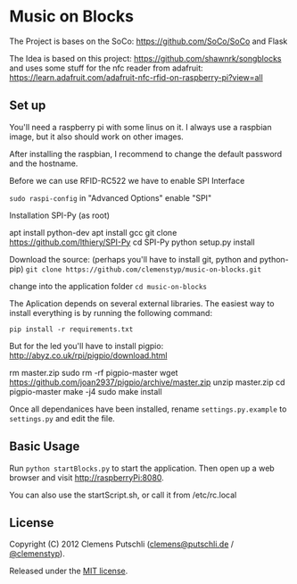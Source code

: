 # Music on Blocks

The Project is bases on the SoCo: https://github.com/SoCo/SoCo and Flask

The Idea is based on this project: https://github.com/shawnrk/songblocks and uses some stuff for the nfc reader from adafruit: https://learn.adafruit.com/adafruit-nfc-rfid-on-raspberry-pi?view=all


## Set up

You'll need a raspberry pi with some linus on it. I always use a raspbian image, but it also should work on other images. 

After installing the raspbian, I recommend to change the default password and the hostname. 

Before we can use RFID-RC522 we have to enable SPI Interface 

`sudo raspi-config`
in "Advanced Options"  enable "SPI"

Installation SPI-Py (as root)

apt install python-dev
apt install gcc
git clone https://github.com/lthiery/SPI-Py
cd SPI-Py
python setup.py install




Download the source: (perhaps you'll have to install git, python and python-pip)
`git clone https://github.com/clemenstyp/music-on-blocks.git`

change into the application folder
`cd music-on-blocks`

The Aplication depends on several external libraries. The easiest way to install everything is by running the following command:

`pip install -r requirements.txt`

But for the led you'll have to install pigpio: http://abyz.co.uk/rpi/pigpio/download.html

rm master.zip
sudo rm -rf pigpio-master
wget https://github.com/joan2937/pigpio/archive/master.zip
unzip master.zip
cd pigpio-master
make -j4
sudo make install

Once all dependanices have been installed, rename `settings.py.example` to `settings.py` and edit the file.

## Basic Usage
Run `python startBlocks.py` to start the application. Then open up a web browser and visit [http://raspberryPi:8080](http://raspberryPi:8080).

You can also use the startScript.sh, or call it from /etc/rc.local 

## License

Copyright (C) 2012 Clemens Putschli ([clemens@putschli.de](mailto:clemens@putschli.de) / [@clemenstyp](http://twitter.com/clemenstyp)).

Released under the [MIT license](http://www.opensource.org/licenses/mit-license.php).

